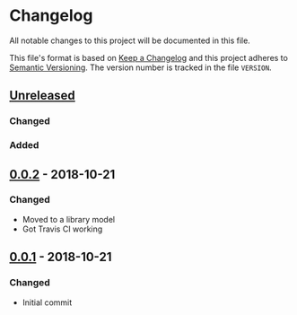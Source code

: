 # Changelog

All notable changes to this project will be documented in this file.

This file's format is based on [Keep a Changelog](http://keepachangelog.com/)
and this project adheres to [Semantic Versioning](http://semver.org/). The
version number is tracked in the file `VERSION`.

## [Unreleased]
### Changed
### Added

## [0.0.2] - 2018-10-21
### Changed
- Moved to a library model
- Got Travis CI working

## [0.0.1] - 2018-10-21
### Changed
- Initial commit

[Unreleased]: https://github.com/cmeister2/corrosion/compare/0.0.2...HEAD
[0.0.2]: https://github.com/cmeister2/corrosion/compare/0.0.1...0.0.2
[0.0.1]: https://github.com/cmeister2/corrosion/tree/0.0.1
